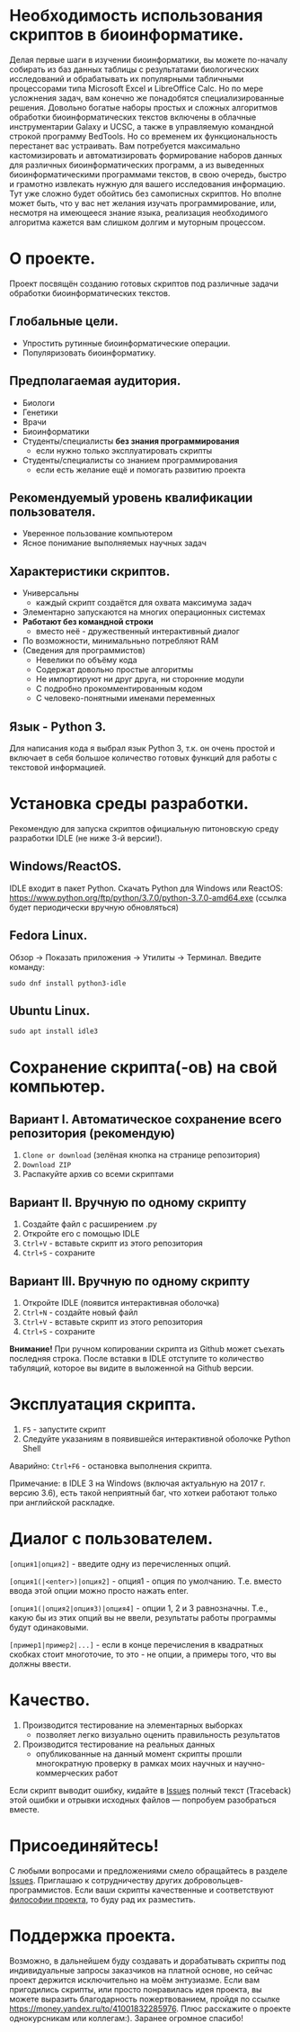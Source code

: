 # Необходимость использования скриптов в биоинформатике.
Делая первые шаги в изучении биоинформатики, вы можете по-началу собирать из баз данных таблицы с результатами биологических исследований и обрабатывать их популярными табличными процессорами типа Microsoft Excel и LibreOffice Calc. Но по мере усложнения задач, вам конечно же понадобятся специализированные решения. Довольно богатые наборы простых и сложных алгоритмов обработки биоинформатических текстов включены в облачные инструментарии Galaxy и UCSC, а также в управляемую командной строкой программу BedTools. Но со временем их функциональность перестанет вас устраивать. Вам потребуется максимально кастомизировать и автоматизировать формирование наборов данных для различных биоинформатических программ, а из выведенных биоинформатическими программами текстов, в свою очередь, быстро и грамотно извлекать нужную для вашего исследования информацию. Тут уже сложно будет обойтись без самописных скриптов. Но вполне может быть, что у вас нет желания изучать программирование, или, несмотря на имеющееся знание языка, реализация необходимого алгоритма кажется вам слишком долгим и муторным процессом.

# О проекте.
Проект посвящён созданию готовых скриптов под различные задачи обработки биоинформатических текстов.

## Глобальные цели.
- Упростить рутинные биоинформатические операции.
- Популяризовать биоинформатику.

## Предполагаемая аудитория.
- Биологи
- Генетики
- Врачи
- Биоинформатики
- Студенты/специалисты **без знания программирования**
	- если нужно только эксплуатировать скрипты
- Студенты/специалисты со знанием программирования
	- если есть желание ещё и помогать развитию проекта

## Рекомендуемый уровень квалификации пользователя.
- Уверенное пользование компьютером
- Ясное понимание выполняемых научных задач

## Характеристики скриптов.
- Универсальны
	- каждый скрипт создаётся для охвата максимума задач
- Элементарно запускаются на многих операционных системах
- **Работают без командной строки**
	- вместо неё - дружественный интерактивный диалог
- По возможности, минимальньно потребляют RAM
- (Сведения для программистов)
	- Невелики по объёму кода
	- Содержат довольно простые алгоритмы
	- Не импортируют ни друг друга, ни сторонние модули
	- С подробно прокомментированным кодом
	- С человеко-понятными именами переменных

## Язык - Python 3.
Для написания кода я выбрал язык Python 3, т.к. он очень простой и включает в себя большое количество готовых функций для работы с текстовой информацией.

# Установка среды разработки.
Рекомендую для запуска скриптов официальную питоновскую среду разработки IDLE (не ниже 3-й версии!).

## Windows/ReactOS.
IDLE входит в пакет Python. Скачать Python для Windows или ReactOS:
https://www.python.org/ftp/python/3.7.0/python-3.7.0-amd64.exe
(ссылка будет периодически вручную обновляться)

## Fedora Linux.
Обзор → Показать приложения → Утилиты → Терминал. Введите команду:

`sudo dnf install python3-idle`

## Ubuntu Linux.

`sudo apt install idle3`

# Сохранение скрипта(-ов) на свой компьютер.

## Вариант I. Автоматическое сохранение всего репозитория (рекомендую)
1. `Clone or download` (зелёная кнопка на странице репозитория)
2. `Download ZIP`
3. Распакуйте архив со всеми скриптами

## Вариант II. Вручную по одному скрипту
1. Создайте файл с расширением .py
2. Откройте его с помощью IDLE
3. `Ctrl+V` - вставьте скрипт из этого репозитория
4. `Ctrl+S` - сохраните

## Вариант III. Вручную по одному скрипту
1. Откройте IDLE (появится интерактивная оболочка)
2. `Ctrl+N` - создайте новый файл
3. `Ctrl+V` - вставьте скрипт из этого репозитория
4. `Ctrl+S` - сохраните

**Внимание!** При ручном копировании скрипта из Github может съехать последняя строка. После вставки в IDLE отступите то количество табуляций, которое вы видите в выложенной на Github версии.

# Эксплуатация скрипта.
1. `F5` - запустите скрипт
2. Следуйте указаниям в появившейся интерактивной оболочке Python Shell

Аварийно: `Ctrl+F6` - остановка выполнения скрипта.

Примечание: в IDLE 3 на Windows (включая актуальную на 2017 г. версию 3.6), есть такой неприятный баг, что хоткеи работают только при английской раскладке.

# Диалог с пользователем.

`[опция1|опция2]` - введите одну из перечисленных опций.

`[опция1(|<enter>)|опция2]` - опция1 - опция по умолчанию. Т.е. вместо ввода этой опции можно просто нажать enter.

`[опция1(|опция2|опция3)|опция4]` - опции 1, 2 и 3 равнозначны. Т.е., какую бы из этих опций вы не ввели, результаты работы программы будут одинаковыми.

`[пример1|пример2|...]` - если в конце перечисления в квадратных скобках стоит многоточие, то это - не опции, а примеры того, что вы должны ввести.

# Качество.
1. Производится тестирование на элементарных выборках
	- позволяет легко визуально оценить правильность результатов
2. Производится тестирование на реальных данных
	- опубликованные на данный момент скрипты прошли многократную проверку в рамках моих научных и научно-коммерческих работ

Если скрипт выводит ошибку, кидайте в [Issues](https://github.com/PlatonB/bioinformatic-python-scripts/issues) полный текст (Traceback) этой ошибки и отрывки исходных файлов — попробуем разобраться вместе.

# Присоединяйтесь!
С любыми вопросами и предложениями смело обращайтесь в разделе [Issues](https://github.com/PlatonB/bioinformatic-python-scripts/issues). Приглашаю к сотрудничеству других добровольцев-программистов. Если ваши скрипты качественные и соответствуют [философии проекта](#О-проекте), то буду рад их разместить.

# Поддержка проекта.
Возможно, в дальнейшем буду создавать и дорабатывать скрипты под индивидуальные запросы заказчиков на платной основе, но сейчас проект держится исключительно на моём энтузиазме. Если вам пригодились скрипты, или просто понравилась идея проекта, вы можете выразить благодарность пожертвованием, пройдя по ссылке https://money.yandex.ru/to/41001832285976. Плюс расскажите о проекте однокурсникам или коллегам:). Заранее огромное спасибо!
